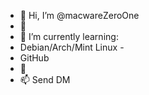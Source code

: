 - 👋 Hi, I’m @macwareZeroOne
- 👀 
- 🌱 I’m currently learning:
- Debian/Arch/Mint Linux -
- GitHub
- 💞️ 
- 📫 Send DM 

